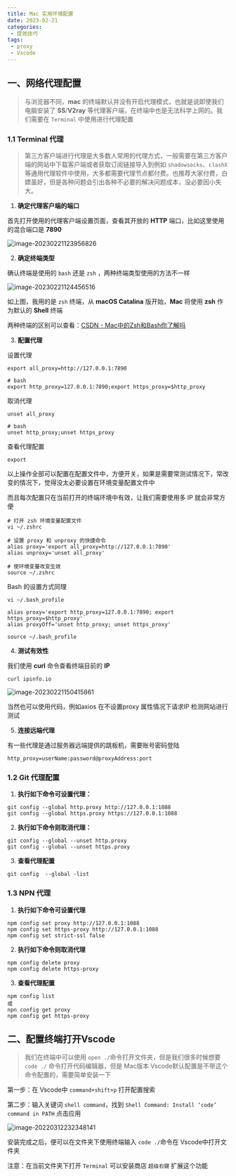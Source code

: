 ```yaml
---
title: Mac 实用环境配置
date: 2023-02-21
categories:
 - 提效技巧
tags:
 - proxy
 - Vscode
---
```




## 一、网络代理配置

> 与浏览器不同，**mac** 的终端默认并没有开启代理模式，也就是说即使我们电脑安装了 **SS**/**V2ray** 等代理客户端，在终端中也是无法科学上网的。我们需要在 `Terminal` 中使用进行代理配置

### 1.1 Terminal 代理

>  第三方客户端进行代理是大多数人常用的代理方式，一般需要在第三方客户端的网站中下载客户端或者获取订阅链接导入到例如 `shadowsocks`、`clashX`  等通用代理软件中使用，大多都需要代理节点都付费。也推荐大家付费，白嫖虽好，但是各种问题会引出各种不必要的解决问题成本，没必要因小失大。

1. **确定代理客户端的端口**

首先打开使用的代理客户端设置页面，查看其开放的 **HTTP** 端口，比如这里使用的混合端口是 **7890**

![image-20230221123956826](http://yitian-2020.oss-cn-shenzhen.aliyuncs.com/img/image-20230221123956826.png)

2. **确定终端类型**

确认终端是使用的 `bash` 还是 `zsh` ，两种终端类型使用的方法不一样

![image-20230221124456516](http://yitian-2020.oss-cn-shenzhen.aliyuncs.com/img/image-20230221124456516.png)

如上图，我用的是 `zsh` 终端，从 **macOS Catalina** 版开始，**Mac** 将使用 **zsh** 作为默认的 **Shell** 终端

两种终端的区别可以查看：[CSDN - Mac中的Zsh和Bash你了解吗](https://blog.csdn.net/efew212efe/article/details/124974336)



3. **配置代理**

设置代理

```shell
export all_proxy=http://127.0.0.1:7890

# bash 
export http_proxy=127.0.0.1:7890;export https_proxy=$http_proxy
```

取消代理

```shell
unset all_proxy

# bash
unset http_proxy;unset https_proxy
```

查看代理配置

```shell
export
```

以上操作全部可以配置在配置文件中，方便开关，如果是需要常测试情况下，常改变的情况下，觉得没太必要设置在环境变量配置文件中

而且每次配置只在当前打开的终端环境中有效，让我们需要使用多 IP 就会非常方便

```shell
# 打开 zsh 环境变量配置文件 
vi ~/.zshrc

# 设置 proxy 和 unproxy 的快捷命令
alias proxy='export all_proxy=http://127.0.0.1:7890'
alias unproxy='unset all_proxy'

# 使环境变量改变生效
source ~/.zshrc
```

Bash  的设置方式同理

```shell
vi ~/.bash_profile

alias proxy='export http_proxy=127.0.0.1:7890; export https_proxy=$http_proxy'
alias proxyOff='unset http_proxy; unset https_proxy'

source ~/.bash_profile
```



4. **测试有效性**

我们使用 **curl** 命令查看终端目前的 **IP**

```shell
curl ipinfo.io
```

![image-20230221150415861](http://yitian-2020.oss-cn-shenzhen.aliyuncs.com/img/image-20230221150415861.png)

当然也可以使用代码，例如axios 在不设置proxy 属性情况下请求IP 检测网站进行测试



5. **连接远端代理**

有一些代理是通过服务器远端提供的跳板机，需要账号密码登陆

```shell
http_proxy=userName:password@proxyAddress:port
```



### 1.2 Git 代理配置

1. **执行如下命令可设置代理：**

```shell
git config --global http.proxy http://127.0.0.1:1088
git config --global https.proxy https://127.0.0.1:1088
```

2. **执行如下命令则取消代理：**

```shell
git config --global --unset http.proxy
git config --global --unset https.proxy
```

3. **查看代理配置**

```shell
git config  --global -list
```



### 1.3 NPN 代理

1. **执行如下命令可设置代理**

```shell
npm config set proxy http://127.0.0.1:1088
npm config set https-proxy http://127.0.0.1:1088
npm config set strict-ssl false
```

2. **执行如下命令则取消代理**

```shell
npm config delete proxy
npm config delete https-proxy
```

3. **查看代理配置**

```shell
npm config list
或 
npn config get proxy
npm config get https-proxy
```







## 二、配置终端打开Vscode

> 我们在终端中可以使用 `open ./`命令打开文件夹，但是我们很多时候想要 `code ./` 命令打开代码编辑器，但是 Mac版本 Vscode默认配置是不带这个命令配置的，需要简单安装一下

第一步：在 Vscode中 `command+shift+p` 打开配置搜索

第二步：输入关键词 `shell command`，找到 `Shell Command: Install ‘code’ command in PATH` 点击应用

![image-20220312232348141](http://yitian-2020.oss-cn-shenzhen.aliyuncs.com/img/image-20220312232348141.png)

安装完成之后，便可以在文件夹下使用终端输入 `code ./`命令在 Vscode中打开文件夹

注意：在当前文件夹下打开 `Terminal` 可以安装商店 `超级右键` 扩展这个功能



